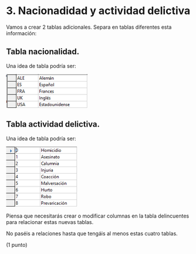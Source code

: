 # 3. Nacionadidad y actividad delictiva

Vamos a crear 2 tablas adicionales. Separa en tablas diferentes esta información: 

## Tabla nacionalidad. 

Una idea de tabla podría ser:

![](img/2022-12-01-09-16-56.png)

## Tabla actividad delictiva. 

Una idea de tabla podría ser:

![](img/2022-12-01-09-17-02.png)


Piensa que necesitarás crear o modificar columnas en la tabla delincuentes para relacionar estas nuevas tablas.

No paséis a relaciones hasta que tengáis al menos estas cuatro tablas.

(1 punto)